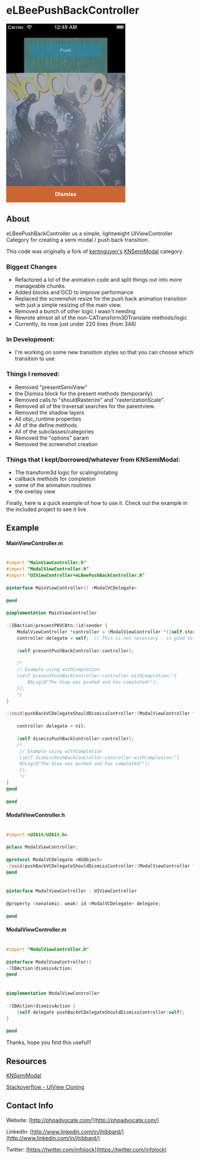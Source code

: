 eLBeePushBackController
=======================

![ScreenShot 1](screenshot.png)


## About

eLBeePushBackController us a simple, lightweight UIViewController Category for creating a semi modal / push back transition.  

This code was originally a fork of [kentnguyen's](https://github.com/kentnguyen) [KNSemiModal](https://github.com/kentnguyen/KNSemiModalViewController) category.  

### Biggest Changes

* Refactored a lot of the animation code and split things out into more manageable chunks.
* Added blocks and GCD to improve performance
* Replaced the screenshot resize for the push back animation transition with just a simple resizing of the main view.
* Removed a bunch of other logic I wasn't needing
* Rewrote almsot all of the non-CATransform3DTranslate methods/logic
* Currently, its now just under 220 lines (from 348)


### In Development:
* I'm working on some new transition styles so that you can choose which transition to use

### Things I removed:
* Removed "presentSemiView"
* the Dismiss block for the present methods (temporarily).
* Removed calls to "shouldRasterize" and "rasterizationScale".
* Removed all of the traversal searches for the parentview.
* Removed the shadow layers
* All objc_runtime properties
* All of the define methods
* All of the subclasses/categories
* Removed the "options" param
* Removed the screenshot creation

### Things that I kept/borrowed/whatever from KNSemiModal:
* The transform3d logic for scaling/rotating
* callback methods for completion
* some of the animation routines
* the overlay view

Finally, here is a quick example of how to use it.  Check out the example in the included project to see it live.

## Example

#### MainViewController.m
```objective-c

#import "MainViewController.h"
#import "ModalViewController.h"
#import "UIViewController+eLBeePushBackController.h"

@interface MainViewController() <ModalVCDelegate>

@end

@implementation MainViewController

-(IBAction)presentPBVCBtn:(id)sender {
    ModalViewController *controller = (ModalViewController *)[self.storyboard instantiateViewControllerWithIdentifier:@"ModalViewControllerSBID"];
    controller.delegate = self;  // This is not necessary - is good to just let your main view handle presenting/dismissing

    [self presentPushBackController:controller];

    /*
    // Example using withCompletion
    [self presentPushBackController:controller withCompletion:^{
        NSLog(@"The View was pushed and has completed!");
    }];
    */
}

-(void)pushBackVCDelegateShouldDismissController:(ModalViewController *)controller {

    controller.delegate = nil;

    [self dismissPushBackController:controller];
    /*
     // Example using withCompletion
     [self dismissPushBackController:controller withCompletion:^{
     NSLog(@"The View was pushed and has completed!");
     }];
     */
}
@end

@end
```

#### ModalViewController.h
```objective-c

#import <UIKit/UIKit.h>

@class ModalViewController;

@protocol ModalVCDelegate <NSObject>
-(void)pushBackVCDelegateShouldDismissController:(ModalViewController *)controller;
@end


@interface ModalViewController : UIViewController

@property (nonatomic, weak) id <ModalVCDelegate> delegate;

@end


```


#### ModalViewController.m
```objective-c

#import "ModalViewController.h"

@interface ModalViewController()
-(IBAction)dismissAction;
@end


@implementation ModalViewController

-(IBAction)dismissAction {
    [self.delegate pushBackVCDelegateShouldDismissController:self];
}

@end
```


Thanks, hope you find this useful!!


## Resources
[KNSemiModal](https://github.com/kentnguyen/KNSemiModalViewController)

[Stackoverflow - UIView Cloning](http://stackoverflow.com/a/13664732)


## Contact Info

Website: [http://phpadvocate.com/](http://phpadvocate.com/)

LinkedIn: [http://www.linkedin.com/in/jhibbard/](http://www.linkedin.com/in/jhibbard/)

Twitter: [https://twitter.com/infolock](https://twitter.com/infolock)
